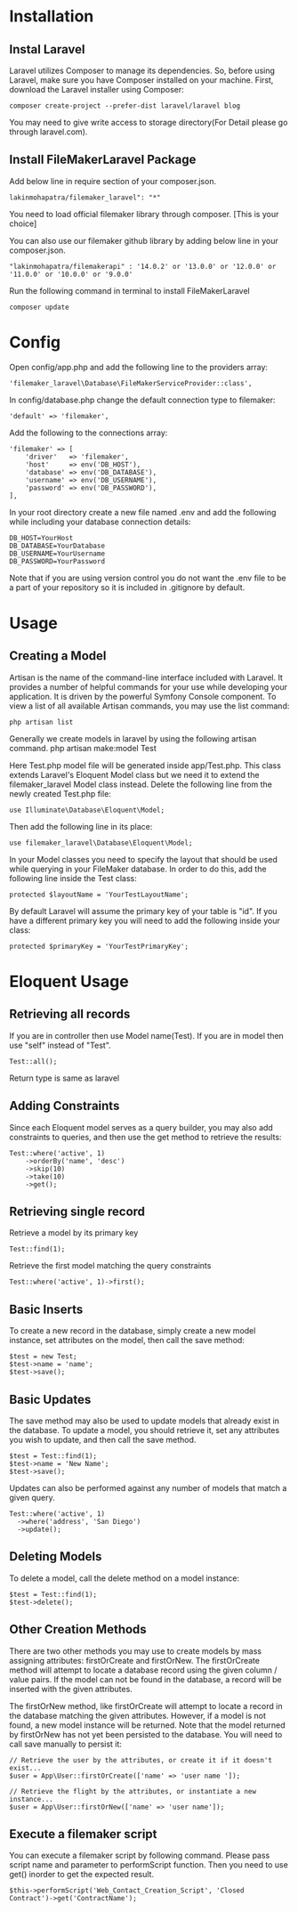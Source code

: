 # Installation
## Instal Laravel
Laravel utilizes Composer to manage its dependencies. So, before using Laravel, make sure you have Composer installed on your machine.
First, download the Laravel installer using Composer:

    composer create-project --prefer-dist laravel/laravel blog

You may need to give write access to storage directory(For Detail please go through laravel.com).


## Install FileMakerLaravel Package
Add below line in require section of your composer.json.

    lakinmohapatra/filemaker_laravel": "*"

You need to load official filemaker library through composer. [This is your choice]

You can also use our filemaker github library by adding below line in your composer.json.

    "lakinmohapatra/filemakerapi" : '14.0.2' or '13.0.0' or '12.0.0' or '11.0.0' or '10.0.0' or '9.0.0'

Run the following command in terminal to install FileMakerLaravel

    composer update
    
# Config

 Open config/app.php and add the following line to the providers array:

	'filemaker_laravel\Database\FileMakerServiceProvider::class',

In config/database.php change the default connection type to filemaker:

	'default' => 'filemaker',

Add the following to the connections array:

	'filemaker' => [
		'driver'   => 'filemaker',
		'host'     => env('DB_HOST'),
		'database' => env('DB_DATABASE'),
		'username' => env('DB_USERNAME'),
		'password' => env('DB_PASSWORD'),
	],

In your root directory create a new file named .env and add the following while including your database connection details:

	DB_HOST=YourHost
	DB_DATABASE=YourDatabase
	DB_USERNAME=YourUsername
	DB_PASSWORD=YourPassword

Note that if you are using version control you do not want the .env file to be a part of your repository so it is included in .gitignore by default.

# Usage

## Creating a Model

Artisan is the name of the command-line interface included with Laravel. It provides a number of helpful commands for your use while developing your application. It is driven by the powerful Symfony Console component. To view a list of all available Artisan commands, you may use the list command:

	php artisan list
	

Generally we create models in laravel by using the following artisan command.
	php artisan make:model Test
	
Here Test.php model file will be generated inside app/Test.php.  This class extends Laravel's Eloquent Model class but we need it to extend the filemaker_laravel Model class instead.  Delete the following line from the newly created Test.php file:

	use Illuminate\Database\Eloquent\Model;

Then add the following line in its place:

	use filemaker_laravel\Database\Eloquent\Model;
	
In your Model classes you need to specify the layout that should be used while querying  in your FileMaker database.  In order to do this, add the following line inside the Test class:

	protected $layoutName = 'YourTestLayoutName';

By default Laravel will assume the primary key of your table is "id".  If you have a different primary key you will need to add the following inside your class:

	protected $primaryKey = 'YourTestPrimaryKey';

# Eloquent Usage
## Retrieving all records
If you are in controller then use Model name(Test). If you are in model then use "self" instead of "Test".

	Test::all();

Return type is same as laravel

## Adding Constraints
Since each Eloquent model serves as a query builder, you may also add constraints to queries, and then use the get method to retrieve the results:

	Test::where('active', 1)
   		->orderBy('name', 'desc')
     	->skip(10)
     	->take(10)
     	->get();

## Retrieving single record
Retrieve a model by its primary key

	Test::find(1);
Retrieve the first model matching the query constraints

	Test::where('active', 1)->first();

## Basic Inserts

To create a new record in the database, simply create a new model instance, set attributes on the model, then call the save method:

	$test = new Test;
	$test->name = 'name';
	$test->save();

## Basic Updates
The save method may also be used to update models that already exist in the database. To update a model, you should retrieve it, set any attributes you wish to update, and then call the save method.

	$test = Test::find(1);
	$test->name = 'New Name';
	$test->save();
	
Updates can also be performed against any number of models that match a given query. 

	Test::where('active', 1)
      ->where('address', 'San Diego')
      ->update();
      
## Deleting Models
To delete a model, call the delete method on a model instance:

	$test = Test::find(1);
	$test->delete();
	
## Other Creation Methods
There are two other methods you may use to create models by mass assigning attributes: firstOrCreate and firstOrNew. The firstOrCreate method will attempt to locate a database record using the given column / value pairs. If the model can not be found in the database, a record will be inserted with the given attributes.

The firstOrNew method, like firstOrCreate will attempt to locate a record in the database matching the given attributes. However, if a model is not found, a new model instance will be returned. Note that the model returned by firstOrNew has not yet been persisted to the database. You will need to call save manually to persist it:

	// Retrieve the user by the attributes, or create it if it doesn't exist...
	$user = App\User::firstOrCreate(['name' => 'user name ']);

	// Retrieve the flight by the attributes, or instantiate a new instance...
	$user = App\User::firstOrNew(['name' => 'user name']);

## Execute a filemaker script
You can execute a filemaker script by following command. Please pass script name and parameter to performScript function. 
Then you need to use get() inorder to get the expected result.

	$this->performScript('Web_Contact_Creation_Script', 'Closed Contract')->get('ContractName');



	



